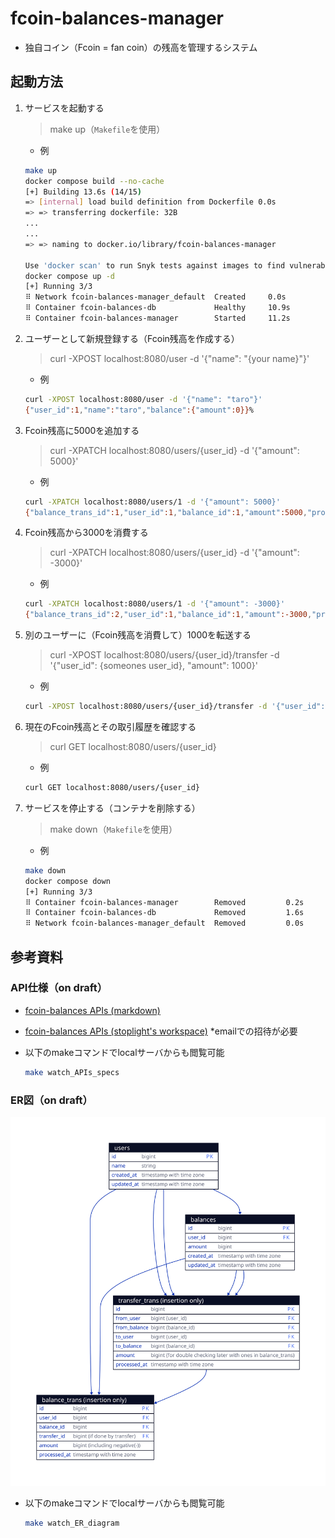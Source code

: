 # fcoin-balances-manager

- 独自コイン（Fcoin = fan coin）の残高を管理するシステム

## 起動方法

 1. サービスを起動する

    > make up（`Makefile`を使用）
     - 例

    ```sh
    make up
    docker compose build --no-cache
    [+] Building 13.6s (14/15)
    => [internal] load build definition from Dockerfile 0.0s
    => => transferring dockerfile: 32B
    ...
    ...
    => => naming to docker.io/library/fcoin-balances-manager

    Use 'docker scan' to run Snyk tests against images to find vulnerabilities and learn how to fix them
    docker compose up -d
    [+] Running 3/3
    ⠿ Network fcoin-balances-manager_default  Created     0.0s
    ⠿ Container fcoin-balances-db             Healthy     10.9s
    ⠿ Container fcoin-balances-manager        Started     11.2s
    ```

 2. ユーザーとして新規登録する（Fcoin残高を作成する）

      > curl -XPOST localhost:8080/user -d '{"name": "{your name}"}'

    - 例

    ```sh
    curl -XPOST localhost:8080/user -d '{"name": "taro"}'
    {"user_id":1,"name":"taro","balance":{"amount":0}}%
    ```

 3. Fcoin残高に5000を追加する

    > curl -XPATCH localhost:8080/users/{user_id} -d '{"amount": 5000}'

    - 例

    ```sh
    curl -XPATCH localhost:8080/users/1 -d '{"amount": 5000}'
    {"balance_trans_id":1,"user_id":1,"balance_id":1,"amount":5000,"processed_at":"2023-01-30T16:01:33.132934637Z"}%
    ```

 4. Fcoin残高から3000を消費する

    > curl -XPATCH localhost:8080/users/{user_id} -d '{"amount": -3000}'

    - 例

    ```sh
    curl -XPATCH localhost:8080/users/1 -d '{"amount": -3000}'
    {"balance_trans_id":2,"user_id":1,"balance_id":1,"amount":-3000,"processed_at":"2023-01-30T16:02:22.89337084Z"}%
    ```

 5. 別のユーザーに（Fcoin残高を消費して）1000を転送する

    > curl -XPOST localhost:8080/users/{user_id}/transfer -d '{"user_id": {someones user_id}, "amount": 1000}'

    - 例

    ```sh
    curl -XPOST localhost:8080/users/{user_id}/transfer -d '{"user_id": {someones user_id}, "amount": 1000}'
    ```

 6. 現在のFcoin残高とその取引履歴を確認する

    > curl GET localhost:8080/users/{user_id}

    - 例

    ```sh
    curl GET localhost:8080/users/{user_id}
    ```

 7. サービスを停止する（コンテナを削除する）

    > make down（`Makefile`を使用）

    - 例

    ```sh
    make down
    docker compose down
    [+] Running 3/3
    ⠿ Container fcoin-balances-manager        Removed         0.2s
    ⠿ Container fcoin-balances-db             Removed         1.6s
    ⠿ Network fcoin-balances-manager_default  Removed         0.0s
    ```

## 参考資料

### API仕様（on draft）

- [fcoin-balances APIs (markdown)](/reference/fcoin-balances.md)
- [fcoin-balances APIs (stoplight's workspace)](https://retail-ai.stoplight.io/docs/fcoin-balances-manager/m82708lnwhw7z-fcoin-balances) *emailでの招待が必要
- 以下のmakeコマンドでlocalサーバからも閲覧可能

  ```sh
  make watch_APIs_specs
  ```

### ER図（on draft）

![ER Diagram on draft](/reference/ER_draft.svg "ER Diagram on draft")

- 以下のmakeコマンドでlocalサーバからも閲覧可能

  ```sh
  make watch_ER_diagram
  ```
